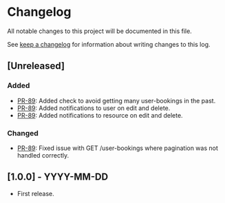 <!-- markdownlint-configure-file { "blanks-around-headers": { "lines_below": 0 } } -->
<!-- markdownlint-configure-file { "blanks-around-lists": false } -->

# Changelog

All notable changes to this project will be documented in this file.

See [keep a changelog](https://keepachangelog.com/en/1.0.0/) for information about writing changes to this log.

## [Unreleased]

### Added

- [PR-89](https://github.com/itk-dev/book_aarhus/pull/89): Added check to avoid getting many user-bookings in the past.
- [PR-89](https://github.com/itk-dev/book_aarhus/pull/89): Added notifications to user on edit and delete.
- [PR-89](https://github.com/itk-dev/book_aarhus/pull/89): Added notifications to resource on edit and delete.

### Changed

- [PR-89](https://github.com/itk-dev/book_aarhus/pull/89): Fixed issue with GET /user-bookings where pagination was not handled correctly.

## [1.0.0] - YYYY-MM-DD

- First release.
